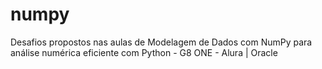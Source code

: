 # numpy
Desafios propostos nas aulas de Modelagem de Dados com NumPy para análise numérica eficiente com Python - G8 ONE - Alura | Oracle
